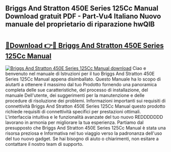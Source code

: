 ## Briggs And Stratton 450E Series 125Cc Manual Download gratuit PDF - Part-Vu4 Italiano Nuovo manuale del proprietario di riparazione hwQlB

# <h2><a href="http://dfcke0.blite.top/?on=Briggs+And+Stratton+450E+Series+125Cc+Manual">🔗Download 👉🔴 Briggs And Stratton 450E Series 125Cc Manual</a></h2>

[![Briggs And Stratton 450E Series 125Cc Manual download](https://i.imgur.com/lujVjoI.png)](http://dfcke0.blite.top/?on=Briggs+And+Stratton+450E+Series+125Cc+Manual)
Ciao e benvenuto nel manuale di Istruzioni per il tuo Briggs And Stratton 450E Series 125Cc Manual appena disimballato. Questo Manuale ha lo scopo di aiutarti a ottenere il massimo dal tuo Prodotto fornendo una panoramica completa delle sue caratteristiche, del processo di installazione, del manuale Dell'utente, dei suggerimenti per la manutenzione e delle procedure di risoluzione dei problemi. Informazioni importanti sui requisiti di connettività Briggs And Stratton 450E Series 125Cc Manual questo prodotto richiede requisiti di connettività specifici per prestazioni ottimali. L'interfaccia intuitiva e le funzionalità avanzate del tuo nuovo REDDDDDDD lavorano in armonia per migliorare la tua esperienza. Partiamo dal presupposto che Briggs And Stratton 450E Series 125Cc Manual è stata una risorsa preziosa e Informativa nel tuo viaggio verso la padronanza dell'uso del tuo nuovo gadget. Se hai bisogno di aiuto o chiarimenti, non esitare a contattare il nostro team di supporto.
